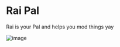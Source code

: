 # Rai Pal

Rai is your Pal and helps you mod things yay

![image](https://github.com/Raicuparta/rai-mods-tauri/assets/3955124/4e216a98-2827-4822-b219-bbae637b5bb1)
